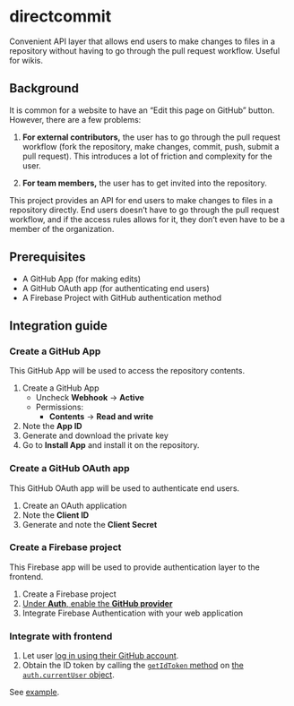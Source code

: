 # directcommit

Convenient API layer that allows end users to make changes to files in a repository without having to go through the pull request workflow. Useful for wikis.

## Background

It is common for a website to have an “Edit this page on GitHub” button. However, there are a few problems:

1. **For external contributors,** the user has to go through the pull request workflow (fork the repository, make changes, commit, push, submit a pull request). This introduces a lot of friction and complexity for the user.

2. **For team members,** the user has to get invited into the repository.

This project provides an API for end users to make changes to files in a repository directly. End users doesn’t have to go through the pull request workflow, and if the access rules allows for it, they don’t even have to be a member of the organization.

## Prerequisites

- A GitHub App (for making edits)
- A GitHub OAuth app (for authenticating end users)
- A Firebase Project with GitHub authentication method

## Integration guide

### Create a GitHub App

This GitHub App will be used to access the repository contents.

1. Create a GitHub App
   - Uncheck **Webhook** &rarr; **Active**
   - Permissions:
     - **Contents** &rarr; **Read and write**
2. Note the **App ID**
3. Generate and download the private key
4. Go to **Install App** and install it on the repository.

### Create a GitHub OAuth app

This GitHub OAuth app will be used to authenticate end users.

1. Create an OAuth application
2. Note the **Client ID**
3. Generate and note the **Client Secret**

### Create a Firebase project

This Firebase app will be used to provide authentication layer to the frontend.

1. Create a Firebase project
2. [Under **Auth**, enable the **GitHub provider**](https://firebase.google.com/docs/auth/web/github-auth)
3. Integrate Firebase Authentication with your web application

### Integrate with frontend

1. Let user [log in using their GitHub account](https://firebase.google.com/docs/auth/web/github-auth).
2. Obtain the ID token by calling the [`getIdToken` method](https://firebase.google.com/docs/reference/js/auth.user#usergetidtoken) on [the `auth.currentUser` object](https://firebase.google.com/docs/reference/js/auth.auth.md#authcurrentuser).

See [example](https://github.com/dtinth/directcommit-example/blob/main/public/index.html).